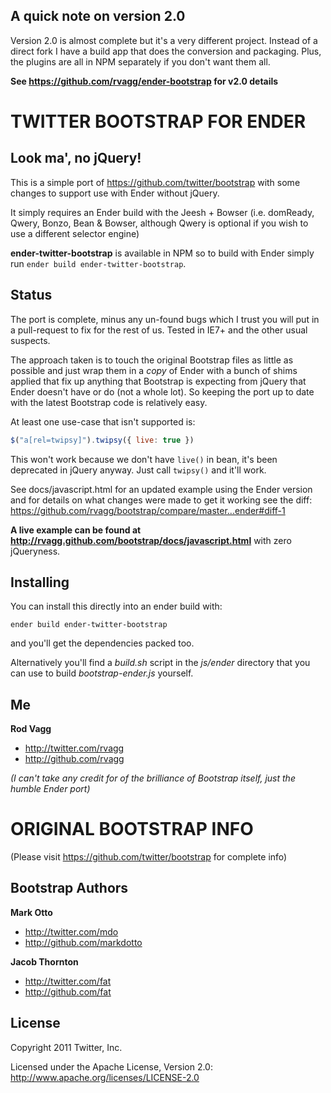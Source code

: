 A quick note on version 2.0
---------------------
Version 2.0 is almost complete but it's a very different project.
Instead of a direct fork I have a build app that does the conversion and
packaging. Plus, the plugins are all in NPM separately if you don't want
them all.

**See https://github.com/rvagg/ender-bootstrap for v2.0 details**


TWITTER BOOTSTRAP FOR ENDER
===========================

Look ma', no jQuery!
--------------------

This is a simple port of https://github.com/twitter/bootstrap with some changes to support use with Ender without jQuery.

It simply requires an Ender build with the Jeesh + Bowser (i.e. domReady, Qwery, Bonzo, Bean & Bowser, although Qwery is optional if you wish to use a different selector engine)

**ender-twitter-bootstrap** is available in NPM so to build with Ender simply run `ender build ender-twitter-bootstrap`.

Status
------

The port is complete, minus any un-found bugs which I trust you will put in a pull-request to fix for the rest of us. Tested in IE7+ and the other usual suspects.

The approach taken is to touch the original Bootstrap files as little as possible and just wrap them in a *copy* of Ender with a bunch of shims applied that fix up anything that Bootstrap is expecting from jQuery that Ender doesn't have or do (not a whole lot). So keeping the port up to date with the latest Bootstrap code is relatively easy.

At least one use-case that isn't supported is:

```js
$("a[rel=twipsy]").twipsy({ live: true })
```

This won't work because we don't have `live()` in bean, it's been deprecated in jQuery anyway. Just call `twipsy()` and it'll work.

See docs/javascript.html for an updated example using the Ender version and for details on what changes were made
to get it working see the diff: https://github.com/rvagg/bootstrap/compare/master...ender#diff-1

**A live example can be found at http://rvagg.github.com/bootstrap/docs/javascript.html** with zero jQueryness.

Installing
----------

You can install this directly into an ender build with:

```
ender build ender-twitter-bootstrap
```

and you'll get the dependencies packed too.

Alternatively you'll find a *build.sh* script in the *js/ender* directory that you can use to build *bootstrap-ender.js* yourself.

Me
--

**Rod Vagg**

+ http://twitter.com/rvagg
+ http://github.com/rvagg

*(I can't take any credit for of the brilliance of Bootstrap itself, just the humble Ender port)*

ORIGINAL BOOTSTRAP INFO
=======================

(Please visit https://github.com/twitter/bootstrap for complete info)

Bootstrap Authors
-------

**Mark Otto**

+ http://twitter.com/mdo
+ http://github.com/markdotto

**Jacob Thornton**

+ http://twitter.com/fat
+ http://github.com/fat


License
---------------------

Copyright 2011 Twitter, Inc.

Licensed under the Apache License, Version 2.0: http://www.apache.org/licenses/LICENSE-2.0
